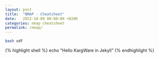 ```yaml
---
layout: post
title:  "NMAP - Cheatsheet"
date:   2022-10-09 00:00:00 +0200
categories: nmap cheatsheet
permalink: /nmap/
---
```


```bash
bash sdf
```

{% highlight shell %}
echo "Hello KargWare in Jekyll"
{% endhighlight %}

